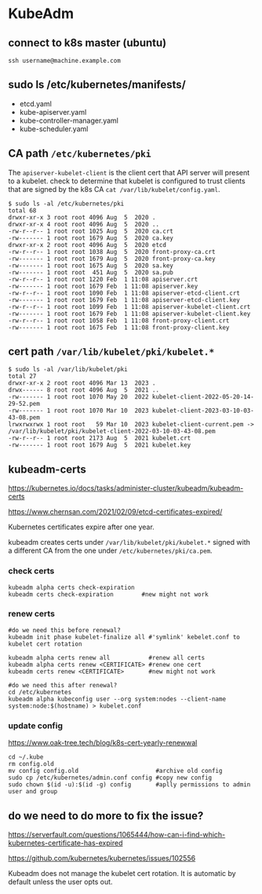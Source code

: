 # KubeAdm

## connect to k8s master (ubuntu)
```
ssh username@machine.example.com
```

## sudo ls /etc/kubernetes/manifests/
- etcd.yaml  
- kube-apiserver.yaml  
- kube-controller-manager.yaml  
- kube-scheduler.yaml

## CA path `/etc/kubernetes/pki`
The `apiserver-kubelet-client` is the client cert that API server will present to a kubelet.
check to determine that kubelet is configured to trust clients that are signed by the k8s CA `cat /var/lib/kubelet/config.yaml`.
```
$ sudo ls -al /etc/kubernetes/pki
total 68
drwxr-xr-x 3 root root 4096 Aug  5  2020 .
drwxr-xr-x 4 root root 4096 Aug  5  2020 ..
-rw-r--r-- 1 root root 1025 Aug  5  2020 ca.crt
-rw------- 1 root root 1679 Aug  5  2020 ca.key
drwxr-xr-x 2 root root 4096 Aug  5  2020 etcd
-rw-r--r-- 1 root root 1038 Aug  5  2020 front-proxy-ca.crt
-rw------- 1 root root 1679 Aug  5  2020 front-proxy-ca.key
-rw------- 1 root root 1675 Aug  5  2020 sa.key
-rw------- 1 root root  451 Aug  5  2020 sa.pub
-rw-r--r-- 1 root root 1220 Feb  1 11:08 apiserver.crt
-rw------- 1 root root 1679 Feb  1 11:08 apiserver.key
-rw-r--r-- 1 root root 1090 Feb  1 11:08 apiserver-etcd-client.crt
-rw------- 1 root root 1679 Feb  1 11:08 apiserver-etcd-client.key
-rw-r--r-- 1 root root 1099 Feb  1 11:08 apiserver-kubelet-client.crt
-rw------- 1 root root 1679 Feb  1 11:08 apiserver-kubelet-client.key
-rw-r--r-- 1 root root 1058 Feb  1 11:08 front-proxy-client.crt
-rw------- 1 root root 1675 Feb  1 11:08 front-proxy-client.key
```

## cert path `/var/lib/kubelet/pki/kubelet.*`
```
$ sudo ls -al /var/lib/kubelet/pki
total 27
drwxr-xr-x 2 root root 4096 Mar 13  2023 .
drwx------ 8 root root 4096 Aug  5  2021 ..
-rw------- 1 root root 1070 May 20  2022 kubelet-client-2022-05-20-14-29-52.pem
-rw------- 1 root root 1070 Mar 10  2023 kubelet-client-2023-03-10-03-43-08.pem
lrwxrwxrwx 1 root root   59 Mar 10  2023 kubelet-client-current.pem -> /var/lib/kubelet/pki/kubelet-client-2022-03-10-03-43-08.pem
-rw-r--r-- 1 root root 2173 Aug  5  2021 kubelet.crt
-rw------- 1 root root 1679 Aug  5  2021 kubelet.key
```

## kubeadm-certs
https://kubernetes.io/docs/tasks/administer-cluster/kubeadm/kubeadm-certs

https://www.chernsan.com/2021/02/09/etcd-certificates-expired/

Kubernetes certificates expire after one year.

kubeadm creates certs under `/var/lib/kubelet/pki/kubelet.*` signed with a different CA from the one under `/etc/kubernetes/pki/ca.pem`.

### check certs
```
kubeadm alpha certs check-expiration
kubeadm certs check-expiration        #new might not work
```

### renew certs
```
#do we need this before renewal?
kubeadm init phase kubelet-finalize all #'symlink' kebelet.conf to kubelet cert rotation

kubeadm alpha certs renew all           #renew all certs
kubeadm alpha certs renew <CERTIFICATE> #renew one cert
kubeadm certs renew <CERTIFICATE>       #new might not work

#do we need this after renewal?
cd /etc/kubernetes
kubeadm alpha kubeconfig user --org system:nodes --client-name system:node:$(hostname) > kubelet.conf
```

### update config
https://www.oak-tree.tech/blog/k8s-cert-yearly-renewwal
```
cd ~/.kube
rm config.old
mv config config.old                      #archive old config
sudo cp /etc/kubernetes/admin.conf config #copy new config
sudo chown $(id -u):$(id -g) config       #aplly permissions to admin user and group
```

## do we need to do more to fix the issue?
https://serverfault.com/questions/1065444/how-can-i-find-which-kubernetes-certificate-has-expired

https://github.com/kubernetes/kubernetes/issues/102556

Kubeadm does not manage the kubelet cert rotation. It is automatic by default unless the user opts out.
